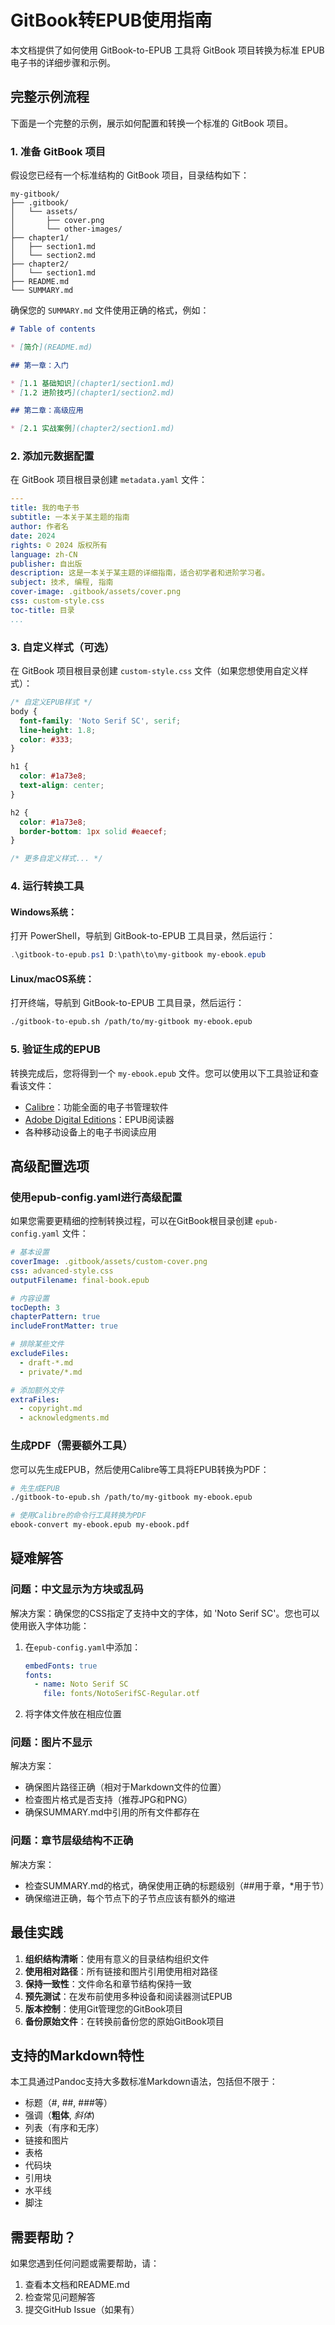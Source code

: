 # GitBook转EPUB使用指南

本文档提供了如何使用 GitBook-to-EPUB 工具将 GitBook 项目转换为标准 EPUB 电子书的详细步骤和示例。

## 完整示例流程

下面是一个完整的示例，展示如何配置和转换一个标准的 GitBook 项目。

### 1. 准备 GitBook 项目

假设您已经有一个标准结构的 GitBook 项目，目录结构如下：

```
my-gitbook/
├── .gitbook/
│   └── assets/
│       ├── cover.png
│       └── other-images/
├── chapter1/
│   ├── section1.md
│   └── section2.md
├── chapter2/
│   └── section1.md
├── README.md
└── SUMMARY.md
```

确保您的 `SUMMARY.md` 文件使用正确的格式，例如：

```markdown
# Table of contents

* [简介](README.md)

## 第一章：入门

* [1.1 基础知识](chapter1/section1.md)
* [1.2 进阶技巧](chapter1/section2.md)

## 第二章：高级应用

* [2.1 实战案例](chapter2/section1.md)
```

### 2. 添加元数据配置

在 GitBook 项目根目录创建 `metadata.yaml` 文件：

```yaml
---
title: 我的电子书
subtitle: 一本关于某主题的指南
author: 作者名
date: 2024
rights: © 2024 版权所有
language: zh-CN
publisher: 自出版
description: 这是一本关于某主题的详细指南，适合初学者和进阶学习者。
subject: 技术, 编程, 指南
cover-image: .gitbook/assets/cover.png
css: custom-style.css
toc-title: 目录
...
```

### 3. 自定义样式（可选）

在 GitBook 项目根目录创建 `custom-style.css` 文件（如果您想使用自定义样式）：

```css
/* 自定义EPUB样式 */
body {
  font-family: 'Noto Serif SC', serif;
  line-height: 1.8;
  color: #333;
}

h1 {
  color: #1a73e8;
  text-align: center;
}

h2 {
  color: #1a73e8;
  border-bottom: 1px solid #eaecef;
}

/* 更多自定义样式... */
```

### 4. 运行转换工具

#### Windows系统：

打开 PowerShell，导航到 GitBook-to-EPUB 工具目录，然后运行：

```powershell
.\gitbook-to-epub.ps1 D:\path\to\my-gitbook my-ebook.epub
```

#### Linux/macOS系统：

打开终端，导航到 GitBook-to-EPUB 工具目录，然后运行：

```bash
./gitbook-to-epub.sh /path/to/my-gitbook my-ebook.epub
```

### 5. 验证生成的EPUB

转换完成后，您将得到一个 `my-ebook.epub` 文件。您可以使用以下工具验证和查看该文件：

- [Calibre](https://calibre-ebook.com/)：功能全面的电子书管理软件
- [Adobe Digital Editions](https://www.adobe.com/solutions/ebook/digital-editions.html)：EPUB阅读器
- 各种移动设备上的电子书阅读应用

## 高级配置选项

### 使用epub-config.yaml进行高级配置

如果您需要更精细的控制转换过程，可以在GitBook根目录创建 `epub-config.yaml` 文件：

```yaml
# 基本设置
coverImage: .gitbook/assets/custom-cover.png
css: advanced-style.css
outputFilename: final-book.epub

# 内容设置
tocDepth: 3
chapterPattern: true
includeFrontMatter: true

# 排除某些文件
excludeFiles:
  - draft-*.md
  - private/*.md

# 添加额外文件
extraFiles:
  - copyright.md
  - acknowledgments.md
```

### 生成PDF（需要额外工具）

您可以先生成EPUB，然后使用Calibre等工具将EPUB转换为PDF：

```bash
# 先生成EPUB
./gitbook-to-epub.sh /path/to/my-gitbook my-ebook.epub

# 使用Calibre的命令行工具转换为PDF
ebook-convert my-ebook.epub my-ebook.pdf
```

## 疑难解答

### 问题：中文显示为方块或乱码

解决方案：确保您的CSS指定了支持中文的字体，如 'Noto Serif SC'。您也可以使用嵌入字体功能：

1. 在`epub-config.yaml`中添加：
   ```yaml
   embedFonts: true
   fonts:
     - name: Noto Serif SC
       file: fonts/NotoSerifSC-Regular.otf
   ```

2. 将字体文件放在相应位置

### 问题：图片不显示

解决方案：
- 确保图片路径正确（相对于Markdown文件的位置）
- 检查图片格式是否支持（推荐JPG和PNG）
- 确保SUMMARY.md中引用的所有文件都存在

### 问题：章节层级结构不正确

解决方案：
- 检查SUMMARY.md的格式，确保使用正确的标题级别（##用于章，*用于节）
- 确保缩进正确，每个节点下的子节点应该有额外的缩进

## 最佳实践

1. **组织结构清晰**：使用有意义的目录结构组织文件
2. **使用相对路径**：所有链接和图片引用使用相对路径
3. **保持一致性**：文件命名和章节结构保持一致
4. **预先测试**：在发布前使用多种设备和阅读器测试EPUB
5. **版本控制**：使用Git管理您的GitBook项目
6. **备份原始文件**：在转换前备份您的原始GitBook项目

## 支持的Markdown特性

本工具通过Pandoc支持大多数标准Markdown语法，包括但不限于：

- 标题（#, ##, ###等）
- 强调（**粗体**, *斜体*)
- 列表（有序和无序）
- 链接和图片
- 表格
- 代码块
- 引用块
- 水平线
- 脚注

## 需要帮助？

如果您遇到任何问题或需要帮助，请：

1. 查看本文档和README.md
2. 检查常见问题解答
3. 提交GitHub Issue（如果有） 